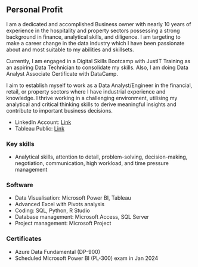 ## Personal Profit ##
I am a dedicated and accomplished Business owner with nearly 10 years of experience in the hospitality and property sectors possessing a strong background in finance, analytical skills, and diligence. I am targeting to make a career change in the data industry which I have been passionate about and most suitable to my abilities and skillsets.

Currently, I am engaged in a Digital Skills Bootcamp with JustIT Training as an aspiring Data Technician to consolidate my skills. Also, I am doing Data Analyst Associate Certificate with DataCamp.

I aim to establish myself to work as a Data Analyst/Engineer in the financial, retail, or property sectors where I have industrial experience and knowledge. I thrive working in a challenging environment, utilising my analytical and critical thinking skills to derive meaningful insights and contribute to important business decisions.
- LinkedIn Account: [Link](www.linkedin.com/in/thao-ta-444545172)
- Tableau Public: [Link](https://public.tableau.com/app/profile/thao.ta6225/vizzes)

### Key skills ###
- Analytical skills, attention to detail, problem-solving, decision-making, negotiation, communication, high workload, and time pressure management
### Software ### 
- Data Visualisation: Microsoft Power BI, Tableau
- Advanced Excel with Pivots analysis
- Coding: SQL, Python, R Studio
- Database management: Microsoft Access, SQL Server
- Project management: Microsoft Project
### Certificates ### 
- Azure Data Fundamental (DP-900)
- Scheduled Microsoft Power BI (PL-300) exam in Jan 2024



